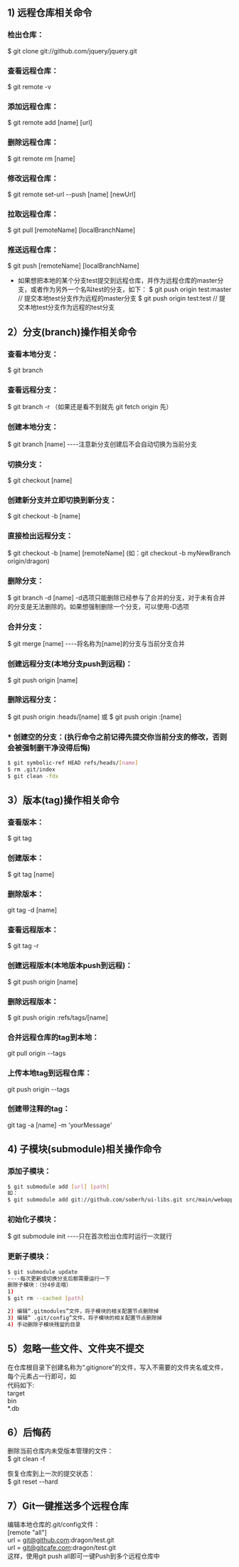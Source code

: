 
## 1) 远程仓库相关命令

### 检出仓库：
$ git clone git://github.com/jquery/jquery.git

### 查看远程仓库：
$ git remote -v

### 添加远程仓库：
$ git remote add [name] [url]

### 删除远程仓库：
$ git remote rm [name]

### 修改远程仓库：
$ git remote set-url --push [name] [newUrl]

### 拉取远程仓库：
$ git pull [remoteName] [localBranchName]

### 推送远程仓库：
$ git push [remoteName] [localBranchName]

* 如果想把本地的某个分支test提交到远程仓库，并作为远程仓库的master分支，或者作为另外一个名叫test的分支，如下：
$ git push origin test:master // 提交本地test分支作为远程的master分支
$ git push origin test:test // 提交本地test分支作为远程的test分支

## 2）分支(branch)操作相关命令

### 查看本地分支：
$ git branch

### 查看远程分支：
$ git branch -r
（如果还是看不到就先 git fetch origin 先）

### 创建本地分支：
$ git branch [name]
----注意新分支创建后不会自动切换为当前分支

### 切换分支：
$ git checkout [name]

### 创建新分支并立即切换到新分支：
$ git checkout -b [name]

### 直接检出远程分支：
$ git checkout -b [name] [remoteName]
(如：git checkout -b myNewBranch origin/dragon)

### 删除分支：
$ git branch -d [name]
-d选项只能删除已经参与了合并的分支，对于未有合并的分支是无法删除的。如果想强制删除一个分支，可以使用-D选项

### 合并分支：
$ git merge [name]
----将名称为[name]的分支与当前分支合并

### 创建远程分支(本地分支push到远程)：
$ git push origin [name]

### 删除远程分支：
$ git push origin :heads/[name]
或 $
git push origin :[name]

### * 创建空的分支：(执行命令之前记得先提交你当前分支的修改，否则会被强制删干净没得后悔)
```bash
$ git symbolic-ref HEAD refs/heads/[name]
$ rm .git/index
$ git clean -fdx
```
## 3）版本(tag)操作相关命令

### 查看版本：
$ git tag

### 创建版本：
$ git tag [name]

### 删除版本：
git tag -d [name]

### 查看远程版本：
$ git tag -r

### 创建远程版本(本地版本push到远程)：
$ git push origin [name]

### 删除远程版本：
$ git push origin :refs/tags/[name]

### 合并远程仓库的tag到本地：
git pull origin --tags

### 上传本地tag到远程仓库：
git push origin --tags

### 创建带注释的tag：
git tag -a [name] -m 'yourMessage'

## 4) 子模块(submodule)相关操作命令

### 添加子模块：
```bash
$ git submodule add [url] [path]
如：
$ git submodule add git://github.com/soberh/ui-libs.git src/main/webapp/ui-libs
```
### 初始化子模块：
$ git submodule init
  ----只在首次检出仓库时运行一次就行

### 更新子模块：
```bash
$ git submodule update
----每次更新或切换分支后都需要运行一下
删除子模块：（分4步走哦）
1)
$ git rm --cached [path]

2) 编辑“.gitmodules”文件，将子模块的相关配置节点删除掉
3) 编辑“ .git/config”文件，将子模块的相关配置节点删除掉
4) 手动删除子模块残留的目录
```
## 5）忽略一些文件、文件夹不提交
在仓库根目录下创建名称为“.gitignore”的文件，写入不需要的文件夹名或文件，每个元素占一行即可，如  
代码如下:  
target  
bin  
*.db

## 6）后悔药
删除当前仓库内未受版本管理的文件：  
$ git clean -f

恢复仓库到上一次的提交状态：  
$ git reset --hard

## 7）Git一键推送多个远程仓库
编辑本地仓库的.git/config文件：  
[remote "all"]  
url = git@github.com:dragon/test.git  
url = git@gitcafe.com:dragon/test.git  
这样，使用git push all即可一键Push到多个远程仓库中
